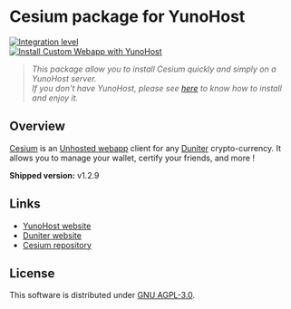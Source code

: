 # Cesium package for YunoHost

[![Integration level](https://dash.yunohost.org/integration/cesium.svg)](https://dash.yunohost.org/appci/app/cesium)  
[![Install Custom Webapp with YunoHost](https://install-app.yunohost.org/install-with-yunohost.png)](https://install-app.yunohost.org/?app=cesium)


> *This package allow you to install Cesium quickly and simply on a YunoHost server.  
If you don't have YunoHost, please see [here](https://yunohost.org/#/install) to know how to install and enjoy it.*

## Overview

[Cesium](https://cesium.app) is an [Unhosted webapp](https://unhosted.org) client for any [Duniter](https://duniter.org) crypto-currency.
It allows you to manage your wallet, certify your friends, and more !

**Shipped version:** v1.2.9

## Links

- [YunoHost website](https://yunohost.org)
- [Duniter website](https://duniter.org)
- [Cesium repository](https://github.com/duniter/cesium)

## License

This software is distributed under [GNU AGPL-3.0](https://raw.github.com/duniter/cesium/master/LICENSE).
